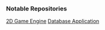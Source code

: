### Notable Repositories
[2D Game Engine](https://github.com/BlackHawkz/SolidLion)
[Database Application](https://github.com/Team-5/CustomerDatabaseApp)

